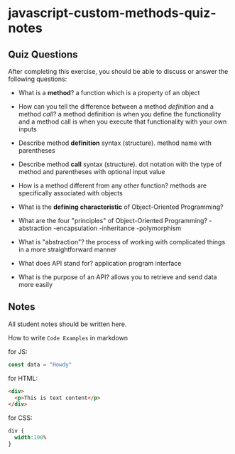 # javascript-custom-methods-quiz-notes

## Quiz Questions

After completing this exercise, you should be able to discuss or answer the following questions:

- What is a **method**?
a function which is a property of an object

- How can you tell the difference between a method
_definition_ and a method _call_?
a method definition is when you define the functionality and a method call is when you execute that functionality with your own inputs

- Describe method **definition** syntax (structure).
method name with parentheses

- Describe method **call** syntax (structure).
dot notation with the type of method and parentheses with optional input value

- How is a method different from any other function?
methods are specifically associated with objects

- What is the **defining characteristic** of
Object-Oriented Programming?

- What are the four "principles" of Object-Oriented Programming?
-abstraction
-encapsulation
-inheritance
-polymorphism

- What is "abstraction"?
the process of working with complicated things in a more straightforward manner

- What does API stand for?
application program interface

- What is the purpose of an API?
allows you to retrieve and send data more easily


## Notes

All student notes should be written here.


How to write `Code Examples` in markdown

for JS:
```javascript
const data = "Howdy"
```

for HTML:
```html
<div>
  <p>This is text content</p>
</div>
```

for CSS:
```css
div {
  width:100%
}
```
